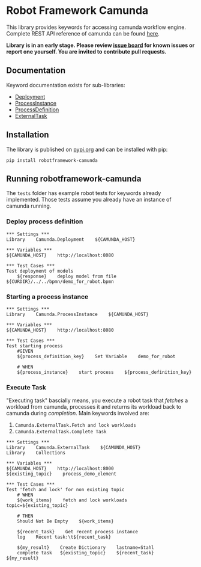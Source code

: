 # Robot Framework Camunda

This library provides keywords for accessing camunda workflow engine. Complete REST API reference of camunda 
can be found [here](https://docs.camunda.org/manual/7.5/reference/rest/).

**Library is in an early stage. Please review [issue board](https://gitlab.com/postadress/robotframework/robotframework-camunda/-/issues) for known issues or report one yourself. You are 
invited to contribute pull requests.**

## Documentation
Keyword documentation exists for sub-libraries:
- [Deployment](https://postadress.gitlab.io/robotframework/robotframework-camunda/keywords/deployment/)
- [ProcessInstance](https://postadress.gitlab.io/robotframework/robotframework-camunda/keywords/processinstance/)
- [ProcessDefinition](https://postadress.gitlab.io/robotframework/robotframework-camunda/keywords/processdefinition/)
- [ExternalTask](https://postadress.gitlab.io/robotframework/robotframework-camunda/keywords/externaltask/)

## Installation
The library is published on [pypi.org](https://pypi.org/project/robotframework-camunda/) and can be installed with pip:
```
pip install robotframework-camunda
```

## Running robotframework-camunda
The `tests` folder has example robot tests for keywords already implemented. Those tests assume you already have an 
instance of camunda running.

### Deploy process definition
```robot
*** Settings ***
Library    Camunda.Deployment    ${CAMUNDA_HOST}

*** Variables ***
${CAMUNDA_HOST}    http://localhost:8080

*** Test Cases ***
Test deployment of models
    ${response}    deploy model from file    ${CURDIR}/../../bpmn/demo_for_robot.bpmn
```

### Starting a process instance
```robot
*** Settings ***
Library    Camunda.ProcessInstance    ${CAMUNDA_HOST}

*** Variables ***
${CAMUNDA_HOST}    http://localhost:8080

*** Test Cases ***
Test starting process
    #GIVEN
    ${process_definition_key}    Set Variable    demo_for_robot

    # WHEN
    ${process_instance}    start process    ${process_definition_key}
```

### Execute Task
"Executing task" bascially means, you execute a robot task that *fetches* a workload from camunda, processes it and 
returns its workload back to camunda during *completion*. Main keywords involved are:
1. `Camunda.ExternalTask.Fetch and lock workloads`
1. `Camunda.ExternalTask.Complete Task`

```robot
*** Settings ***
Library    Camunda.ExternalTask    ${CAMUNDA_HOST}
Library    Collections

*** Variables ***
${CAMUNDA_HOST}    http://localhost:8000
${existing_topic}    process_demo_element

*** Test Cases ***
Test 'fetch and lock' for non existing topic
    # WHEN
    ${work_items}    fetch and lock workloads   topic=${existing_topic}

    # THEN
    Should Not Be Empty    ${work_items}

    ${recent_task}    Get recent process instance
    log    Recent task:\t${recent_task}

    ${my_result}    Create Dictionary    lastname=Stahl
    complete task   ${existing_topic}    ${recent_task}    ${my_result}
```